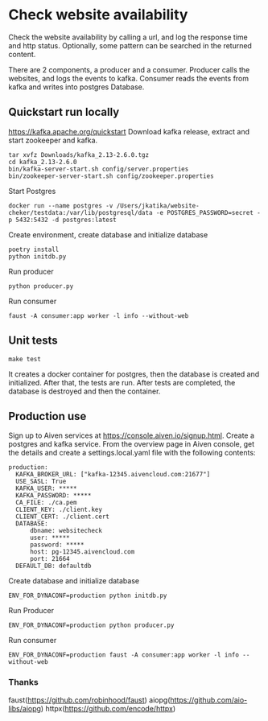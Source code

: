 # Check website availability

Check the website availability by calling a url, and log the response time and http status.
Optionally, some pattern can be searched in the returned content. 

There are 2 components, a producer and a consumer.
Producer calls the websites, and logs the events to kafka.
Consumer reads the events from kafka and writes into postgres Database.

## Quickstart run locally

https://kafka.apache.org/quickstart
Download kafka release, extract and start zookeeper and kafka.

```
tar xvfz Downloads/kafka_2.13-2.6.0.tgz
cd kafka_2.13-2.6.0
bin/kafka-server-start.sh config/server.properties
bin/zookeeper-server-start.sh config/zookeeper.properties
```

Start Postgres

`
docker run --name postgres -v /Users/jkatika/website-cheker/testdata:/var/lib/postgresql/data -e POSTGRES_PASSWORD=secret -p 5432:5432 -d postgres:latest
`

Create environment, create database and initialize database

```
poetry install
python initdb.py
```

Run producer

`
python producer.py
`

Run consumer

`faust -A consumer:app worker -l info --without-web`

## Unit tests

`make test`

It creates a docker container for postgres, then the database is created and initialized.
After that, the tests are run. After tests are completed, the database is destroyed and then the container.
 

## Production use
Sign up to Aiven services at https://console.aiven.io/signup.html.
Create a postgres and kafka service.
From the overview page in Aiven console, get the details and create a settings.local.yaml file with the following contents:

```
production:
  KAFKA_BROKER_URL: ["kafka-12345.aivencloud.com:21677"]
  USE_SASL: True
  KAFKA_USER: *****
  KAFKA_PASSWORD: *****
  CA_FILE: ./ca.pem
  CLIENT_KEY: ./client.key
  CLIENT_CERT: ./client.cert
  DATABASE:
      dbname: websitecheck
      user: *****
      password: *****
      host: pg-12345.aivencloud.com
      port: 21664
  DEFAULT_DB: defaultdb
```
Create database and initialize database

`ENV_FOR_DYNACONF=production python initdb.py`

Run Producer

`
ENV_FOR_DYNACONF=production python producer.py
`

Run consumer

`
ENV_FOR_DYNACONF=production faust -A consumer:app worker -l info --without-web
`

### Thanks

faust(https://github.com/robinhood/faust)
aiopg(https://github.com/aio-libs/aiopg)
httpx(https://github.com/encode/httpx)
